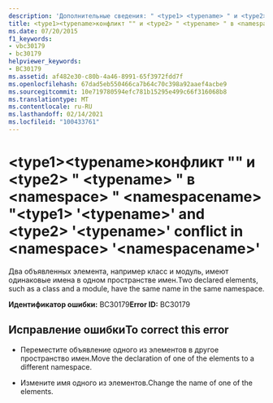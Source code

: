 ```yaml
---
description: 'Дополнительные сведения: " <type1> <typename> " и <type2> " <typename> " конфликтуют в <namespace> " <namespacename> "'
title: <type1><typename>конфликт "" и <type2> " <typename> " в <namespace> " <namespacename> "
ms.date: 07/20/2015
f1_keywords:
- vbc30179
- bc30179
helpviewer_keywords:
- BC30179
ms.assetid: af482e30-c80b-4a46-8991-65f3972fdd7f
ms.openlocfilehash: 67dad5eb550466ca7b64c70c398a92aaef4acbe9
ms.sourcegitcommit: 10e719780594efc781b15295e499c66f316068b8
ms.translationtype: MT
ms.contentlocale: ru-RU
ms.lasthandoff: 02/14/2021
ms.locfileid: "100433761"
---
```

# <a name="type1-typename-and-type2-typename-conflict-in-namespace-namespacename"></a><span data-ttu-id="4dc17-103">\<type1>\<typename>конфликт "" и \<type2> " \<typename> " в \<namespace> " \<namespacename> "</span><span class="sxs-lookup"><span data-stu-id="4dc17-103">\<type1> '\<typename>' and \<type2> '\<typename>' conflict in \<namespace> '\<namespacename>'</span></span>

<span data-ttu-id="4dc17-104">Два объявленных элемента, например класс и модуль, имеют одинаковые имена в одном пространстве имен.</span><span class="sxs-lookup"><span data-stu-id="4dc17-104">Two declared elements, such as a class and a module, have the same name in the same namespace.</span></span>  
  
 <span data-ttu-id="4dc17-105">**Идентификатор ошибки:** BC30179</span><span class="sxs-lookup"><span data-stu-id="4dc17-105">**Error ID:** BC30179</span></span>  
  
## <a name="to-correct-this-error"></a><span data-ttu-id="4dc17-106">Исправление ошибки</span><span class="sxs-lookup"><span data-stu-id="4dc17-106">To correct this error</span></span>  
  
- <span data-ttu-id="4dc17-107">Переместите объявление одного из элементов в другое пространство имен.</span><span class="sxs-lookup"><span data-stu-id="4dc17-107">Move the declaration of one of the elements to a different namespace.</span></span>  
  
- <span data-ttu-id="4dc17-108">Измените имя одного из элементов.</span><span class="sxs-lookup"><span data-stu-id="4dc17-108">Change the name of one of the elements.</span></span>

